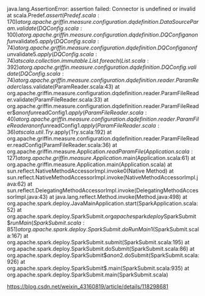 java.lang.AssertionError: assertion failed: Connector is undefined or invalid
at scala.Predef$.assert(Predef.scala:170)
at org.apache.griffin.measure.configuration.dqdefinition.DataSourceParam.validate(DQConfig.scala:100)
at org.apache.griffin.measure.configuration.dqdefinition.DQConfig$$anonfun$validate$5.apply(DQConfig.scala:74)
at org.apache.griffin.measure.configuration.dqdefinition.DQConfig$$anonfun$validate$5.apply(DQConfig.scala:74)
at scala.collection.immutable.List.foreach(List.scala:392)
at org.apache.griffin.measure.configuration.dqdefinition.DQConfig.validate(DQConfig.scala:74)
at org.apache.griffin.measure.configuration.dqdefinition.reader.ParamReader$class.validate(ParamReader.scala:43)
at org.apache.griffin.measure.configuration.dqdefinition.reader.ParamFileReader.validate(ParamFileReader.scala:33)
at org.apache.griffin.measure.configuration.dqdefinition.reader.ParamFileReader$$anonfun$readConfig$1.apply(ParamFileReader.scala:40)
at org.apache.griffin.measure.configuration.dqdefinition.reader.ParamFileReader$$anonfun$readConfig$1.apply(ParamFileReader.scala:36)
at scala.util.Try$.apply(Try.scala:192)
at org.apache.griffin.measure.configuration.dqdefinition.reader.ParamFileReader.readConfig(ParamFileReader.scala:36)
at org.apache.griffin.measure.Application$.readParamFile(Application.scala:127)
at org.apache.griffin.measure.Application$.main(Application.scala:61)
at org.apache.griffin.measure.Application.main(Application.scala)
at sun.reflect.NativeMethodAccessorImpl.invoke0(Native Method)
at sun.reflect.NativeMethodAccessorImpl.invoke(NativeMethodAccessorImpl.java:62)
at sun.reflect.DelegatingMethodAccessorImpl.invoke(DelegatingMethodAccessorImpl.java:43)
at java.lang.reflect.Method.invoke(Method.java:498)
at org.apache.spark.deploy.JavaMainApplication.start(SparkApplication.scala:52)
at org.apache.spark.deploy.SparkSubmit.org$apache$spark$deploy$SparkSubmit$$runMain(SparkSubmit.scala:851)
at org.apache.spark.deploy.SparkSubmit.doRunMain$1(SparkSubmit.scala:167)
at org.apache.spark.deploy.SparkSubmit.submit(SparkSubmit.scala:195)
at org.apache.spark.deploy.SparkSubmit.doSubmit(SparkSubmit.scala:86)
at org.apache.spark.deploy.SparkSubmit$$anon$2.doSubmit(SparkSubmit.scala:926)
at org.apache.spark.deploy.SparkSubmit$.main(SparkSubmit.scala:935)
at org.apache.spark.deploy.SparkSubmit.main(SparkSubmit.scala)


https://blog.csdn.net/weixin_43160819/article/details/118298681